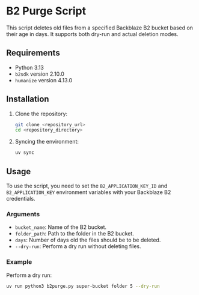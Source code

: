 # B2 Purge Script

This script deletes old files from a specified Backblaze B2 bucket based on their age in days. It supports both dry-run and actual deletion modes.

## Requirements

- Python 3.13
- `b2sdk` version 2.10.0
- `humanize` version 4.13.0

## Installation

1. Clone the repository:
    ```sh
    git clone <repository_url>
    cd <repository_directory>
    ```

2. Syncing the environment:
    ```sh
    uv sync
    ```

## Usage

To use the script, you need to set the `B2_APPLICATION_KEY_ID` and `B2_APPLICATION_KEY` environment variables with your Backblaze B2 credentials.

### Arguments

- `bucket_name`: Name of the B2 bucket.
- `folder_path`: Path to the folder in the B2 bucket.
- `days`: Number of days old the files should be to be deleted.
- `--dry-run`: Perform a dry run without deleting files.

### Example

Perform a dry run:
```sh
uv run python3 b2purge.py super-bucket folder 5 --dry-run
```
